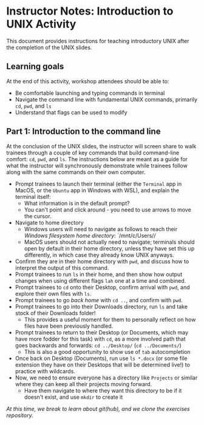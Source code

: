 # Instructor Notes: Introduction to UNIX Activity

This document provides instructions for teaching introductory UNIX after the completion of the UNIX slides.

## Learning goals

At the end of this activity, workshop attendees should be able to:

+ Be comfortable launching and typing commands in terminal
+ Navigate the command line with fundamental UNIX commands, primarily `cd`, `pwd`, and `ls`
+ Understand that flags can be used to modify 


## Part 1: Introduction to the command line

At the conclusion of the UNIX slides, the instructor will screen share to walk trainees through a couple of key commands that build command-line comfort: `cd`, `pwd`, and `ls`.
The instructions below are meant as a guide for what the instructor will synchronously demonstrate while trainees follow along with the same commands on their own computer.

+ Prompt trainees to launch their terminal (either the `Terminal` app in MacOS, or the `Ubuntu` app in Windows with WSL), and explain the terminal itself:
  + What information is in the default prompt? 
  + You can't point and click around - you need to use arrows to move the cursor.
+ Navigate to home directory
  + Windows users will need to navigate as follows to reach their _Windows filesystem home directory_: `/mnt/c/Users/<accountname>/
  + MacOS users should not actually need to navigate; terminals should open by default in their home directory, unless they have set this up differently, in which case they already know UNIX anyways.
+ Confirm they are in their home directory with `pwd`, and discuss how to interpret the output of this command.
+ Prompt trainees to run `ls` in their home, and then show how output changes when using different flags `lah` one at a time and combined.
+ Prompt trainees to `cd` onto their Desktop, confirm arrival with `pwd`, and explore their own files with `ls`.
+ Prompt trainees to go _back home_ with `cd ..`, and confirm with `pwd`.
+ Prompt trainees to go into their Downloads directory, run `ls` and take stock of their Downloads folder!
  + This provides a useful moment for them to personally reflect on how files have been previously handled.
+ Prompt trainees to return to their Desktop (or Documents, which may have more fodder for this task) with `cd`, as a more involved path that goes backwards and forwards: `cd ../Desktop/` (`cd ../Documents/`)
  + This is also a good opportunity to show use of `tab` autocompletion
+ Once back on Desktop (Documents), run use `ls *.docx` (or some file extension they have on their Desktops that will be determined live!) to practice with wildcards.
+ Now, we need to ensure everyone has a directory like `Projects` or similar where they can keep all their projects moving forward.
  + Have them navigate to where they want this directory to be if it doesn't exist, and use `mkdir` to create it


_At this time, we break to learn about git(hub), and we clone the exercises repository._ 


